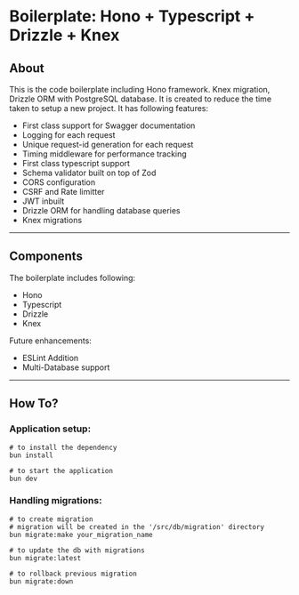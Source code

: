 # Boilerplate: Hono + Typescript + Drizzle + Knex

## About
This is the code boilerplate including Hono framework. Knex migration, Drizzle ORM with PostgreSQL database. It is created to reduce the time taken to setup a new project. It has following features:
- First class support for Swagger documentation
- Logging for each request
- Unique request-id generation for each request
- Timing middleware for performance tracking
- First class typescript support
- Schema validator built on top of Zod
- CORS configuration
- CSRF and Rate limitter
- JWT inbuilt
- Drizzle ORM for handling database queries
- Knex migrations

___

## Components

The boilerplate includes following:
- Hono 
- Typescript
- Drizzle
- Knex

Future enhancements:
- ESLint Addition
- Multi-Database support

___

## How To?

### Application setup:
```gql
# to install the dependency
bun install

# to start the application
bun dev
```

### Handling migrations:

```gql
# to create migration
# migration will be created in the '/src/db/migration' directory
bun migrate:make your_migration_name

# to update the db with migrations
bun migrate:latest

# to rollback previous migration
bun migrate:down
```

